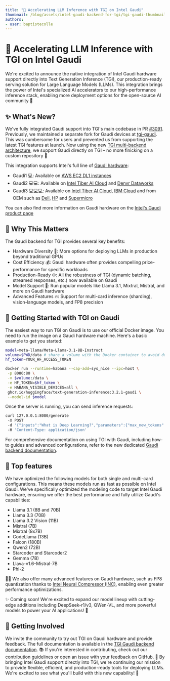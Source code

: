 ```yaml
---
title: "🚀 Accelerating LLM Inference with TGI on Intel Gaudi"
thumbnail: /blog/assets/intel-gaudi-backend-for-tgi/tgi-gaudi-thumbnail.png
authors:
- user: baptistecolle
---
```


# 🚀 Accelerating LLM Inference with TGI on Intel Gaudi

We're excited to announce the native integration of Intel Gaudi hardware support directly into Text Generation Inference (TGI), our production-ready serving solution for Large Language Models (LLMs). This integration brings the power of Intel's specialized AI accelerators to our high-performance inference stack, enabling more deployment options for the open-source AI community 🎉

## ✨ What's New? 

We've fully integrated Gaudi support into TGI's main codebase in PR [#3091](https://github.com/huggingface/text-generation-inference/pull/3091). Previously, we maintained a separate fork for Gaudi devices at [tgi-gaudi](https://github.com/huggingface/tgi-gaudi). This was cumbersome for users and prevented us from supporting the latest TGI features at launch. Now using the new [TGI multi-backend architecture](https://huggingface.co/blog/tgi-multi-backend), we support Gaudi directly on TGI – no more finicking on a custom repository 🙌

This integration supports Intel's full line of [Gaudi hardware](https://www.intel.com/content/www/us/en/developer/platform/gaudi/develop/overview.html):
- Gaudi1 💻: Available on [AWS EC2 DL1 instances](https://aws.amazon.com/ec2/instance-types/dl1/)
- Gaudi2 💻💻: Available on [Intel Tiber AI Cloud](https://ai.cloud.intel.com/) and [Denvr Dataworks](https://www.denvrdata.com/guadi2)
- Gaudi3 💻💻💻: Available on [Intel Tiber AI Cloud](https://ai.cloud.intel.com/), [IBM Cloud](https://www.ibm.com/cloud) and from OEM such as [Dell](https://www.dell.com/en-us/lp/intel-gaudi), [HP](https://www.hpe.com/us/en/compute/proliant-xd680.html) and [Supermicro](https://www.supermicro.com/en/accelerators/intel)

You can also find more information on Gaudi hardware on the [Intel's Gaudi product page](https://www.intel.com/content/www/us/en/developer/platform/gaudi/develop/overview.html)

## 🌟 Why This Matters 

The Gaudi backend for TGI provides several key benefits:
- Hardware Diversity 🔄: More options for deploying LLMs in production beyond traditional GPUs
- Cost Efficiency 💰: Gaudi hardware often provides compelling price-performance for specific workloads
- Production-Ready ⚙️: All the robustness of TGI (dynamic batching, streamed responses, etc.) now available on Gaudi
- Model Support 🤖: Run popular models like Llama 3.1, Mixtral, Mistral, and more on Gaudi hardware
- Advanced Features 🔥: Support for multi-card inference (sharding), vision-language models, and FP8 precision

## 🚦 Getting Started with TGI on Gaudi 

The easiest way to run TGI on Gaudi is to use our official Docker image. You need to run the image on a Gaudi hardware machine. Here's a basic example to get you started: 

```bash
model=meta-llama/Meta-Llama-3.1-8B-Instruct 
volume=$PWD/data # share a volume with the Docker container to avoid downloading weights every run 
hf_token=YOUR_HF_ACCESS_TOKEN

docker run --runtime=habana --cap-add=sys_nice --ipc=host \
 -p 8080:80 \
 -v $volume:/data \
 -e HF_TOKEN=$hf_token \
 -e HABANA_VISIBLE_DEVICES=all \
 ghcr.io/huggingface/text-generation-inference:3.2.1-gaudi \
 --model-id $model 
```

Once the server is running, you can send inference requests: 

```bash
curl 127.0.0.1:8080/generate
 -X POST
 -d '{"inputs":"What is Deep Learning?","parameters":{"max_new_tokens":32}}'
 -H 'Content-Type: application/json'
```

For comprehensive documentation on using TGI with Gaudi, including how-to guides and advanced configurations, refer to the new dedicated [Gaudi backend documentation](https://huggingface.co/docs/text-generation-inference/backends/gaudi).

## 🎉 Top features

We have optimized the following models for both single and multi-card configurations. This means these models run as fast as possible on Intel Gaudi. We've specifically optimized the modeling code to target Intel Gaudi hardware, ensuring we offer the best performance and fully utilize Gaudi's capabilities:

- Llama 3.1 (8B and 70B)
- Llama 3.3 (70B)
- Llama 3.2 Vision (11B)
- Mistral (7B)
- Mixtral (8x7B)
- CodeLlama (13B)
- Falcon (180B)
- Qwen2 (72B) 
- Starcoder and Starcoder2 
- Gemma (7B) 
- Llava-v1.6-Mistral-7B 
- Phi-2

🏃‍♂️ We also offer many advanced features on Gaudi hardware, such as FP8 quantization thanks to [Intel Neural Compressor (INC)](https://docs.habana.ai/en/latest/PyTorch/Inference_on_PyTorch/Quantization/Inference_Using_FP8.html), enabling even greater performance optimizations.

✨ Coming soon! We're excited to expand our model lineup with cutting-edge additions including DeepSeek-r1/v3, QWen-VL, and more powerful models to power your AI applications! 🚀

## 💪 Getting Involved 

We invite the community to try out TGI on Gaudi hardware and provide feedback. The full documentation is available in the [TGI Gaudi backend documentation](https://huggingface.co/docs/text-generation-inference/backends/gaudi). 📚 If you're interested in contributing, check out our contribution guidelines or open an issue with your feedback on GitHub. 🤝 By bringing Intel Gaudi support directly into TGI, we're continuing our mission to provide flexible, efficient, and production-ready tools for deploying LLMs. We're excited to see what you'll build with this new capability! 🎉
